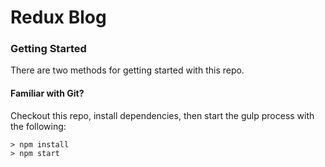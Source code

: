# Redux Blog

### Getting Started

There are two methods for getting started with this repo.

#### Familiar with Git?
Checkout this repo, install dependencies, then start the gulp process with the following:

```
> npm install
> npm start
```